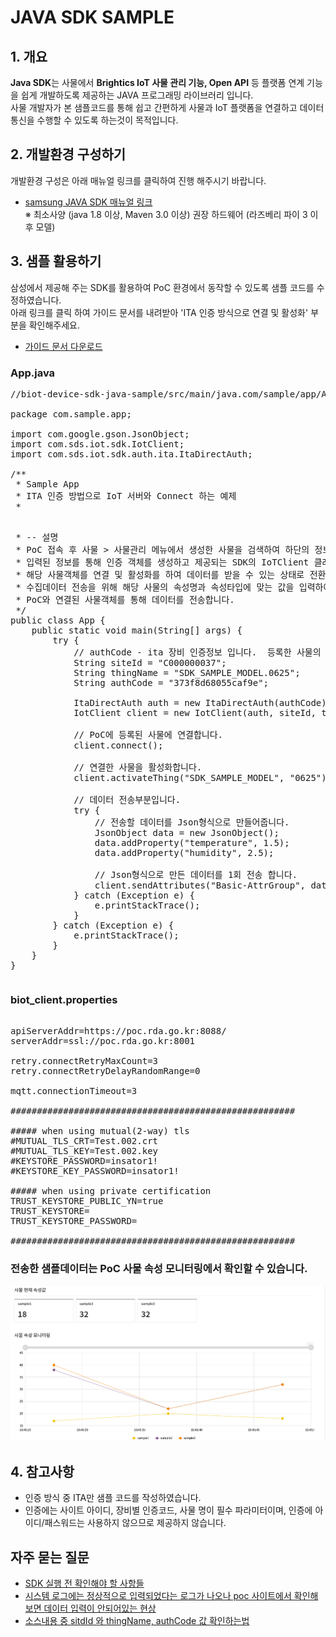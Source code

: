 JAVA SDK SAMPLE
=


## 1. 개요

**Java SDK**는 사물에서 **Brightics IoT 사물 관리 기능, Open API** 등 플랫폼 연계 기능을 쉽게 개발하도록 제공하는 JAVA 프로그래밍 라이브러리 입니다.  
사물 개발자가 본 샘플코드를 통해 쉽고 간편하게 사물과 IoT 플랫폼을 연결하고 데이터 통신을 수행할 수 있도록 하는것이 목적입니다.


## 2. 개발환경 구성하기

개발환경 구성은 아래 매뉴얼 링크를 클릭하여 진행 해주시기 바랍니다.
- [samsung JAVA SDK 매뉴얼 링크](https://www.samsungsdsbiz.com/help/brighticsiot/core/V3/3-0/KR/sdk/using_java_sdk#development_specification_for_java_sdk)  
  ※ 최소사양 (java 1.8 이상, Maven 3.0 이상) 권장 하드웨어 (라즈베리 파이 3 이후 모델)

## 3. 샘플 활용하기

삼성에서 제공해 주는 SDK를 활용하여 PoC 환경에서 동작할 수 있도록 샘플 코드를 수정하였습니다.  
아래 링크를 클릭 하여 가이드 문서를 내려받아 'ITA 인증 방식으로 연결 및 활성화' 부분을 확인해주세요.
- [가이드 문서 다운로드](./guide/SDK_GUIDE_JAVA.hwp)


### App.java
<pre>
//biot-device-sdk-java-sample/src/main/java.com/sample/app/App.java

package com.sample.app;

import com.google.gson.JsonObject;
import com.sds.iot.sdk.IotClient;
import com.sds.iot.sdk.auth.ita.ItaDirectAuth;

/**
 * Sample App
 * ITA 인증 방법으로 IoT 서버와 Connect 하는 예제
 * <p>
 * -- 설명
 * PoC 접속 후 사물 > 사물관리 메뉴에서 생성한 사물을 검색하여 하단의 정보를 입력해주세요.
 * 입력된 정보를 통해 인증 객체를 생성하고 제공되는 SDK의 IoTClient 클래스를 통해 사물객체를 받습니다.
 * 해당 사물객체를 연결 및 활성화를 하여 데이터를 받을 수 있는 상태로 전환합니다.
 * 수집데이터 전송을 위해 해당 사물의 속성명과 속성타입에 맞는 값을 입력하여 json형식의 데이터를 생성합니다.
 * PoC와 연결된 사물객체를 통해 데이터를 전송합니다.
 */
public class App {
    public static void main(String[] args) {
        try {
            // authCode - ita 장비 인증정보 입니다.  등록한 사물의 사물정보 화면에서 정보를 입력해주세요.
            String siteId = "C000000037";
            String thingName = "SDK_SAMPLE_MODEL.0625";
            String authCode = "373f8d68055caf9e";

            ItaDirectAuth auth = new ItaDirectAuth(authCode);
            IotClient client = new IotClient(auth, siteId, thingName, "biot_client.properties");

            // PoC에 등록된 사물에 연결합니다.
            client.connect();

            // 연결한 사물을 활성화합니다.
            client.activateThing("SDK_SAMPLE_MODEL", "0625");

            // 데이터 전송부분입니다.
            try {
                // 전송할 데이터를 Json형식으로 만들어줍니다.
                JsonObject data = new JsonObject();
                data.addProperty("temperature", 1.5);
                data.addProperty("humidity", 2.5);
                
                // Json형식으로 만든 데이터를 1회 전송 합니다.
                client.sendAttributes("Basic-AttrGroup", data.toString());
            } catch (Exception e) {
                e.printStackTrace();
            }
        } catch (Exception e) {
            e.printStackTrace();
        }
    }
}
</pre>

### biot_client.properties
<pre>

apiServerAddr=https://poc.rda.go.kr:8088/
serverAddr=ssl://poc.rda.go.kr:8001

retry.connectRetryMaxCount=3
retry.connectRetryDelayRandomRange=0

mqtt.connectionTimeout=3

######################################################

##### when using mutual(2-way) tls
#MUTUAL_TLS_CRT=Test.002.crt
#MUTUAL_TLS_KEY=Test.002.key
#KEYSTORE_PASSWORD=insator1!
#KEYSTORE_KEY_PASSWORD=insator1!

##### when using private certification 
TRUST_KEYSTORE_PUBLIC_YN=true
TRUST_KEYSTORE=
TRUST_KEYSTORE_PASSWORD=

######################################################
</pre>

### 전송한 샘플데이터는 PoC 사물 속성 모니터링에서 확인할 수 있습니다.
![image](./guide/image/monitoring.png)

## 4. 참고사항
- 인증 방식 중 ITA만 샘플 코드를 작성하였습니다.
- 인증에는 사이트 아이디, 장비별 인증코드, 사물 명이 필수 파라미터이며, 인증에 아이디/패스워드는 사용하지 않으므로 제공하지 않습니다.

## 자주 묻는 질문
- [SDK 실행 전 확인해야 할 사항들](https://github.com/RDA-DATA/RDA_JAVA_SDK/issues/10)
- [시스템 로그에는 정상적으로 입력되었다는 로그가 나오나 poc 사이트에서 확인해보면 데이터 입력이 안되어있는 현상](https://github.com/RDA-DATA/RDA_JAVA_SDK/issues/11)
- [소스내용 중 sitdId 와 thingName, authCode 값 확인하는법](https://github.com/RDA-DATA/RDA_JAVA_SDK/issues/12)
